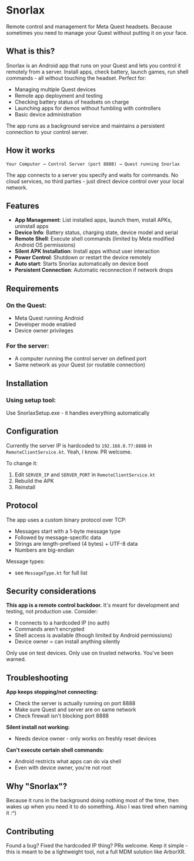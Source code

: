 # Snorlax

Remote control and management for Meta Quest headsets. Because sometimes you need to manage your Quest without putting it on your face.

## What is this?

Snorlax is an Android app that runs on your Quest and lets you control it remotely from a server. Install apps, check battery, launch games, run shell commands - all without touching the headset. Perfect for:

- Managing multiple Quest devices
- Remote app deployment and testing
- Checking battery status of headsets on charge
- Launching apps for demos without fumbling with controllers
- Basic device administration

The app runs as a background service and maintains a persistent connection to your control server.

## How it works

```
Your Computer → Control Server (port 8888) → Quest running Snorlax
```

The app connects to a server you specify and waits for commands. No cloud services, no third parties - just direct device control over your local network.

## Features

- **App Management**: List installed apps, launch them, install APKs, uninstall apps
- **Device Info**: Battery status, charging state, device model and serial
- **Remote Shell**: Execute shell commands (limited by Meta modified Android OS permissions)
- **Silent APK Installation**: Install apps without user interaction
- **Power Control**: Shutdown or restart the device remotely
- **Auto start**: Starts Snorlax automatically on device boot
- **Persistent Connection**: Automatic reconnection if network drops

## Requirements

### On the Quest:
- Meta Quest running Android
- Developer mode enabled
- Device owner privileges

### For the server:
- A computer running the control server on defined port
- Same network as your Quest (or routable connection)

## Installation

### Using setup tool:
Use SnorlaxSetup.exe - it handles everything automatically

## Configuration

Currently the server IP is hardcoded to `192.168.0.77:8888` in `RemoteClientService.kt`. Yeah, I know. PR welcome.

To change it:
1. Edit `SERVER_IP` and `SERVER_PORT` in `RemoteClientService.kt`
2. Rebuild the APK
3. Reinstall

## Protocol

The app uses a custom binary protocol over TCP:

- Messages start with a 1-byte message type
- Followed by message-specific data
- Strings are length-prefixed (4 bytes) + UTF-8 data
- Numbers are big-endian

Message types:
- see `MessageType.kt` for full list

## Security considerations

**This app is a remote control backdoor.** It's meant for development and testing, not production use. Consider:

- It connects to a hardcoded IP (no auth)
- Commands aren't encrypted
- Shell access is available (though limited by Android permissions)
- Device owner = can install anything silently

Only use on test devices. Only use on trusted networks. You've been warned.

## Troubleshooting

**App keeps stopping/not connecting:**
- Check the server is actually running on port 8888
- Make sure Quest and server are on same network
- Check firewall isn't blocking port 8888

**Silent install not working:**
- Needs device owner - only works on freshly reset devices

**Can't execute certain shell commands:**
- Android restricts what apps can do via shell
- Even with device owner, you're not root

## Why "Snorlax"?

Because it runs in the background doing nothing most of the time, then wakes up when you need it to do something. Also I was tired when naming it :^)

## Contributing

Found a bug? Fixed the hardcoded IP thing? PRs welcome. Keep it simple - this is meant to be a lightweight tool, not a full MDM solution like ArborXR.
